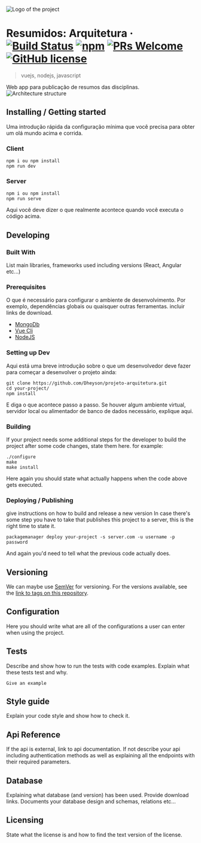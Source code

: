 ![Logo of the project](https://i.ibb.co/Xj30vnZ/Anota-o-2019-09-11-012555.png)

# Resumidos: Arquitetura &middot; [![Build Status](https://img.shields.io/travis/npm/npm/latest.svg?style=flat-square)](https://travis-ci.org/npm/npm) [![npm](https://img.shields.io/npm/v/npm.svg?style=flat-square)](https://www.npmjs.com/package/npm) [![PRs Welcome](https://img.shields.io/badge/PRs-welcome-brightgreen.svg?style=flat-square)](http://makeapullrequest.com) [![GitHub license](https://img.shields.io/badge/license-MIT-blue.svg?style=flat-square)](https://github.com/your/your-project/blob/master/LICENSE)
> vuejs, nodejs, javascript

Web app para publicação de resumos das disciplinas.
![Architecture structure](https://i.stack.imgur.com/fYFze.png)
## Installing / Getting started

Uma introdução rápida da configuração mínima que você precisa para obter um olá mundo acima e
corrida.

### Client

```shell
npm i ou npm install
npm run dev
```
### Server

```shell
npm i ou npm install
npm run serve
```

Aqui você deve dizer o que realmente acontece quando você executa o código acima.

## Developing

### Built With
List main libraries, frameworks used including versions (React, Angular etc...)

### Prerequisites
O que é necessário para configurar o ambiente de desenvolvimento. Por exemplo, dependências globais ou quaisquer outras ferramentas. incluir links de download.

- [MongoDb](https://www.mongodb.com/)
- [Vue Cli](https://cli.vuejs.org/)
- [NodeJS](https://nodejs.org/en/download/)

### Setting up Dev

Aqui está uma breve introdução sobre o que um desenvolvedor deve fazer para começar a desenvolver
o projeto ainda:

```shel
git clone https://github.com/Dheyson/projeto-arquitetura.git
cd your-project/
npm install
```

E diga o que acontece passo a passo. Se houver algum ambiente virtual, servidor local ou alimentador de banco de dados necessário, explique aqui.

### Building

If your project needs some additional steps for the developer to build the
project after some code changes, state them here. for example:

```shell
./configure
make
make install
```

Here again you should state what actually happens when the code above gets
executed.

### Deploying / Publishing
give instructions on how to build and release a new version
In case there's some step you have to take that publishes this project to a
server, this is the right time to state it.

```shell
packagemanager deploy your-project -s server.com -u username -p password
```

And again you'd need to tell what the previous code actually does.

## Versioning

We can maybe use [SemVer](http://semver.org/) for versioning. For the versions available, see the [link to tags on this repository](/tags).


## Configuration

Here you should write what are all of the configurations a user can enter when
using the project.

## Tests

Describe and show how to run the tests with code examples.
Explain what these tests test and why.

```shell
Give an example
```

## Style guide

Explain your code style and show how to check it.

## Api Reference

If the api is external, link to api documentation. If not describe your api including authentication methods as well as explaining all the endpoints with their required parameters.


## Database

Explaining what database (and version) has been used. Provide download links.
Documents your database design and schemas, relations etc... 

## Licensing

State what the license is and how to find the text version of the license.
